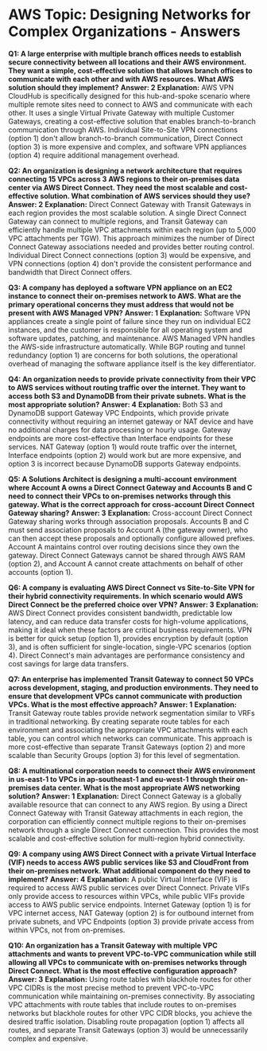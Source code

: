 # AWS Topic: Designing Networks for Complex Organizations - Answers

**Q1: A large enterprise with multiple branch offices needs to establish secure connectivity between all locations and their AWS environment. They want a simple, cost-effective solution that allows branch offices to communicate with each other and with AWS resources. What AWS solution should they implement?**
**Answer: 2**
**Explanation:** AWS VPN CloudHub is specifically designed for this hub-and-spoke scenario where multiple remote sites need to connect to AWS and communicate with each other. It uses a single Virtual Private Gateway with multiple Customer Gateways, creating a cost-effective solution that enables branch-to-branch communication through AWS. Individual Site-to-Site VPN connections (option 1) don't allow branch-to-branch communication, Direct Connect (option 3) is more expensive and complex, and software VPN appliances (option 4) require additional management overhead.

**Q2: An organization is designing a network architecture that requires connecting 15 VPCs across 3 AWS regions to their on-premises data center via AWS Direct Connect. They need the most scalable and cost-effective solution. What combination of AWS services should they use?**
**Answer: 2**
**Explanation:** Direct Connect Gateway with Transit Gateways in each region provides the most scalable solution. A single Direct Connect Gateway can connect to multiple regions, and Transit Gateway can efficiently handle multiple VPC attachments within each region (up to 5,000 VPC attachments per TGW). This approach minimizes the number of Direct Connect Gateway associations needed and provides better routing control. Individual Direct Connect connections (option 3) would be expensive, and VPN connections (option 4) don't provide the consistent performance and bandwidth that Direct Connect offers.

**Q3: A company has deployed a software VPN appliance on an EC2 instance to connect their on-premises network to AWS. What are the primary operational concerns they must address that would not be present with AWS Managed VPN?**
**Answer: 1**
**Explanation:** Software VPN appliances create a single point of failure since they run on individual EC2 instances, and the customer is responsible for all operating system and software updates, patching, and maintenance. AWS Managed VPN handles the AWS-side infrastructure automatically. While BGP routing and tunnel redundancy (option 1) are concerns for both solutions, the operational overhead of managing the software appliance itself is the key differentiator.

**Q4: An organization needs to provide private connectivity from their VPC to AWS services without routing traffic over the internet. They want to access both S3 and DynamoDB from their private subnets. What is the most appropriate solution?**
**Answer: 4**
**Explanation:** Both S3 and DynamoDB support Gateway VPC Endpoints, which provide private connectivity without requiring an internet gateway or NAT device and have no additional charges for data processing or hourly usage. Gateway endpoints are more cost-effective than Interface endpoints for these services. NAT Gateway (option 1) would route traffic over the internet, Interface endpoints (option 2) would work but are more expensive, and option 3 is incorrect because DynamoDB supports Gateway endpoints.

**Q5: A Solutions Architect is designing a multi-account environment where Account A owns a Direct Connect Gateway and Accounts B and C need to connect their VPCs to on-premises networks through this gateway. What is the correct approach for cross-account Direct Connect Gateway sharing?**
**Answer: 3**
**Explanation:** Cross-account Direct Connect Gateway sharing works through association proposals. Accounts B and C must send association proposals to Account A (the gateway owner), who can then accept these proposals and optionally configure allowed prefixes. Account A maintains control over routing decisions since they own the gateway. Direct Connect Gateways cannot be shared through AWS RAM (option 2), and Account A cannot create attachments on behalf of other accounts (option 1).

**Q6: A company is evaluating AWS Direct Connect vs Site-to-Site VPN for their hybrid connectivity requirements. In which scenario would AWS Direct Connect be the preferred choice over VPN?**
**Answer: 3**
**Explanation:** AWS Direct Connect provides consistent bandwidth, predictable low latency, and can reduce data transfer costs for high-volume applications, making it ideal when these factors are critical business requirements. VPN is better for quick setup (option 1), provides encryption by default (option 3), and is often sufficient for single-location, single-VPC scenarios (option 4). Direct Connect's main advantages are performance consistency and cost savings for large data transfers.

**Q7: An enterprise has implemented Transit Gateway to connect 50 VPCs across development, staging, and production environments. They need to ensure that development VPCs cannot communicate with production VPCs. What is the most effective approach?**
**Answer: 1**
**Explanation:** Transit Gateway route tables provide network segmentation similar to VRFs in traditional networking. By creating separate route tables for each environment and associating the appropriate VPC attachments with each table, you can control which networks can communicate. This approach is more cost-effective than separate Transit Gateways (option 2) and more scalable than Security Groups (option 3) for this level of segmentation.

**Q8: A multinational corporation needs to connect their AWS environment in us-east-1 to VPCs in ap-southeast-1 and eu-west-1 through their on-premises data center. What is the most appropriate AWS networking solution?**
**Answer: 1**
**Explanation:** Direct Connect Gateway is a globally available resource that can connect to any AWS region. By using a Direct Connect Gateway with Transit Gateway attachments in each region, the corporation can efficiently connect multiple regions to their on-premises network through a single Direct Connect connection. This provides the most scalable and cost-effective solution for multi-region hybrid connectivity.

**Q9: A company using AWS Direct Connect with a private Virtual Interface (VIF) needs to access AWS public services like S3 and CloudFront from their on-premises network. What additional component do they need to implement?**
**Answer: 4**
**Explanation:** A public Virtual Interface (VIF) is required to access AWS public services over Direct Connect. Private VIFs only provide access to resources within VPCs, while public VIFs provide access to AWS public service endpoints. Internet Gateway (option 1) is for VPC internet access, NAT Gateway (option 2) is for outbound internet from private subnets, and VPC Endpoints (option 3) provide private access from within VPCs, not from on-premises.

**Q10: An organization has a Transit Gateway with multiple VPC attachments and wants to prevent VPC-to-VPC communication while still allowing all VPCs to communicate with on-premises networks through Direct Connect. What is the most effective configuration approach?**
**Answer: 3**
**Explanation:** Using route tables with blackhole routes for other VPC CIDRs is the most precise method to prevent VPC-to-VPC communication while maintaining on-premises connectivity. By associating VPC attachments with route tables that include routes to on-premises networks but blackhole routes for other VPC CIDR blocks, you achieve the desired traffic isolation. Disabling route propagation (option 1) affects all routes, and separate Transit Gateways (option 3) would be unnecessarily complex and expensive.
